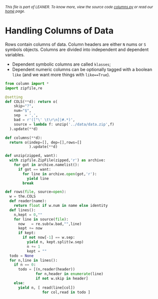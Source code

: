 <small>_This file is part of LEANER. To know more, view the source code [columns.py](../src/columns.py) or read our [home](https://github.com/ai-se/cocomo) page._</small>

# Handling Columns of Data

Rows contain columns of data.
Column headers are either `N` nums or `S`
symbols objects. Columns are divided
into independent and dependent variables.

+ Dependent symbolic columns are called `klasses`;
+ Dependent numeric columns can be optionally
  tagged with a boolean `like` (and we want more
   things with
  `like==True`).

````python
from column import *
import zipfile,re

@setting
def COLS(**d): return o( 
    skip="?",
    num="$",
    sep  = ',',
    bad = r'(["\' \t\r\n]|#.*)',
    source = lambda f: unzip('../data/data.zip',f)
  ).update(**d)

def columns(**d):
  return o(indep=[], dep=[],rows=[]
           ).update(**d)

def unzip(zipped, want):
  with zipfile.ZipFile(zipped,'r') as archive:
    for got in archive.namelist():
      if got == want: 
        for line in archive.open(got,'r'):
          yield line
        break

def rows(file, source=open):
  w = the.COLS
  def reader(name):
    return float if w.num in name else identity
  def lines(): 
    n,kept = 0,""
    for line in source(file):
      now   = re.sub(w.bad,"",line)
      kept += now
      if kept:
        if not now[-1] == w.sep:
          yield n, kept.split(w.sep)
          n += 1
          kept = "" 
  todo = None
  for n,line in lines():
    if n == 0:
      todo = [(n,reader(header))
              for n,header in enumerate(line)
              if not w.skip in header]
    else:
      yield n, [ read(line[col]) 
                 for col,read in todo ]

````
